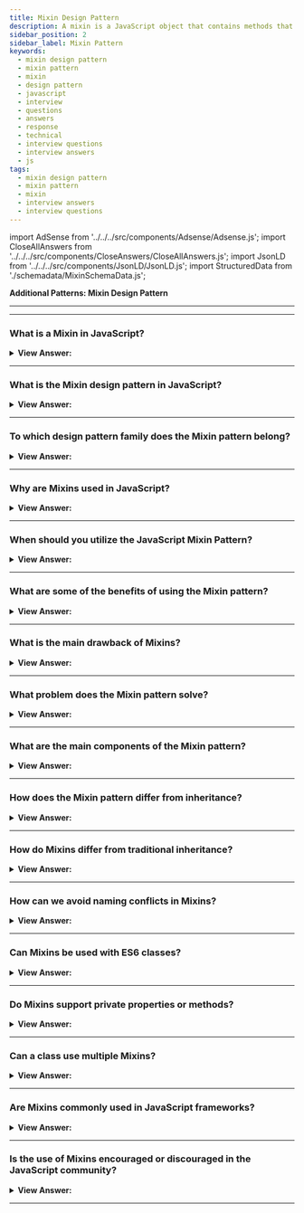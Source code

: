 ```yaml
---
title: Mixin Design Pattern
description: A mixin is a JavaScript object that contains methods that other classes can use without inheriting from it. JavaScript Frontend Phone Interview Questions
sidebar_position: 2
sidebar_label: Mixin Pattern
keywords:
  - mixin design pattern
  - mixin pattern
  - mixin
  - design pattern
  - javascript
  - interview
  - questions
  - answers
  - response
  - technical
  - interview questions
  - interview answers
  - js
tags:
  - mixin design pattern
  - mixin pattern
  - mixin
  - interview answers
  - interview questions
---
```


import AdSense from '../../../src/components/Adsense/Adsense.js';
import CloseAllAnswers from '../../../src/components/CloseAnswers/CloseAllAnswers.js';
import JsonLD from '../../../src/components/JsonLD/JsonLD.js';
import StructuredData from './schemadata/MixinSchemaData.js';

<JsonLD data={StructuredData} />

<head>
  <title>Mixin Design Pattern | JavaScript Interview Questions</title>
</head>

**Additional Patterns: Mixin Design Pattern**

---

<AdSense />

---

<CloseAllAnswers />

### What is a Mixin in JavaScript?

<details>
  <summary><strong>View Answer:</strong></summary>
  <div>
  <div><strong>Interview Response:</strong> A Mixin in JavaScript is a technique that allows objects to borrow or inherit functionality from others, enabling multiple inheritance by combining properties or methods from multiple sources into a single object.
  </div><br />
  <div><strong className="codeExample">Code Example:</strong><br /><br />

  <div></div>

Here's an example of a Mixin in JavaScript:

```javascript
let sayMixin = {
    sayHi() {
        console.log(`Hello ${this.name}`);
    },
    sayBye() {
        console.log(`Bye ${this.name}`);
    }
};

class User {
    constructor(name) {
        this.name = name;
    }
}

// Copy the methods
Object.assign(User.prototype, sayMixin);

// Now User can say Hi and Bye
let user = new User("John");
user.sayHi();  // Output: Hello John
user.sayBye(); // Output: Bye John
```

In this example, the `sayMixin` object contains two methods: `sayHi` and `sayBye`. These methods are copied into the `User` class using `Object.assign`, so now instances of `User` can use the `sayHi` and `sayBye` methods. This demonstrates the use of a Mixin to "mix in" functionality from another object.

  </div>
  </div>
</details>

---

### What is the Mixin design pattern in JavaScript?

<details className='answer'>
  <summary>
    <strong>View Answer:</strong>
  </summary>
  <div>
    <div>
      <strong>Interview Response:</strong> The Mixin design pattern in JavaScript involves the dynamic inheritance of methods and properties from one object to another to achieve code reuse and composition.<br/>
    </div>
    <div>
      <strong>Technical Response:</strong> A mixin is a JavaScript object with methods that other classes can use without inheriting it. In other words, a mixin provides methods for implementing a specific behavior, but we don't use it on its own; instead, we use it to add the behavior to other classes.<br/>
    </div>
    <div>
</div><br />
  <div><strong className="codeExample">Code Example:</strong><br /><br />

<img src="/img/mixin-pattern.png" /><br /><br/>

```js
// ES2015+ keywords/syntax used: class, constructor, const

class Person {
  constructor(firstName, lastName) {
    this.firstName = firstName;
    this.lastName = lastName;
    this.gender = 'male';
  }
}

// a new instance of Person can then easily be created as follows:
const clark = new Person('Clark', 'Kent');

// ES2015+ keywords/syntax used: class, constructor, extends super, const
class Superhero extends Person {
  constructor(firstName, lastName, powers) {
    // Invoke the superclass constructor
    super(firstName, lastName);
    this.powers = powers;
  }
}

// A new instance of Superher gets created as follows

const SuperMan = new Superhero('Clark', 'Kent', ['flight', 'heat-vision']);
console.log(SuperMan);

/* Outputs Person attributes as well as powers

Superhero {
  firstName: 'Clark',
  lastName: 'Kent',
  gender: 'male',
  powers: [ 'flight', 'heat-vision' ]
}

*/
```

<strong className="codeExample">Code Example:</strong>Mixins<br /><br />

<div>In JavaScript, we can look at inheriting from Mixins to collect functionality through extension. Each new class we define can have a superclass from which it can inherit methods and properties. Classes can also determine their properties and methods, and we can leverage this fact to promote function re-use.<br /><br /></div>

```js
// ES2015+ keywords/syntax used: class, constructor, extends, const, arrow functions

// Define a simple Car constructor
class Car {
  constructor({ model, color }) {
    this.model = model || 'no model provided';
    this.color = color || 'no colour provided';
  }
}

// Mixin
const Mixin = (superclass) =>
  class extends superclass {
    driveForward() {
      console.log('drive forward');
    }
    driveBackward() {
      console.log('drive backward');
    }
    driveSideways() {
      console.log('drive sideways');
    }
  };

class MyCar extends Mixin(Car) {}

// Create a new Car
const myCar = new MyCar({
  model: 'Ford Escort',
  color: 'blue',
});

// Test to make sure we now have access to the methods
myCar.driveForward();
myCar.driveBackward();

// Outputs:
// drive forward
// drive backward

const mySportsCar = new MyCar({
  model: 'Porsche',
  color: 'red',
});

mySportsCar.driveSideways();

// Outputs:
// drive sideways
```

</div>
<br />
  </div>
</details>

---

### To which design pattern family does the Mixin pattern belong?

<details className='answer'>
  <summary><strong>View Answer:</strong></summary>
  <div>
    <div>
      <strong>Interview Response:</strong> The Mixin pattern is a structural design pattern. It belongs to a family of patterns that deal with how classes and objects are composed to form larger structures. Some other structural patterns are Adapter, Bridge, Composite, Decorator, Facade, Flyweight and Proxy.
    </div>
  </div>
</details>

---

### Why are Mixins used in JavaScript?

<details>
  <summary><strong>View Answer:</strong></summary>
  <div>
  <div><strong>Interview Response:</strong> Mixins are used to share functionality among different classes, reducing redundancy and promoting code reuse.
  </div>
  </div>
</details>

---

### When should you utilize the JavaScript Mixin Pattern?

<details className='answer'>
  <summary>
    <strong>View Answer:</strong>
  </summary>
  <div>
    <div>
      <strong>Interview Response:</strong> You should use the Mixin pattern when you want to add multiple behaviors to a class without inheritance.
    </div><br/>
    <div>
      <strong>Technical Response:</strong> You should use the Mixin pattern when you want to add multiple behaviors to a class without inheritance. For example, you can use mixins to add event-handling, logging, validation or other features to a class. Mixins are useful when you want to reuse code across different classes that do not share a common ancestor.
    </div>
  </div>
</details>

---

### What are some of the benefits of using the Mixin pattern?

<details className='answer'>
  <summary>
    <strong>View Answer:</strong>
  </summary>
  <div>
    <div>
      <strong>Interview Response:</strong> The Mixin pattern allows for code reuse and makes it easier to add functionality to an object without having to modify its original implementation. It also allows for greater flexibility and easier maintenance of the code.
    </div>
    <br/>
    <div>
      <strong>Technical Response:</strong>
<br/>
    </div><br/>
  </div>

**Some of the benefits of using the Mixin pattern are:**

- It reduces code duplication and increases reusability.
- It allows adding multiple behaviors to a class without inheritance.
- It provides flexibility and modularity for composing classes.
- It avoids conflicts with existing class methods by using proper naming conventions.

</details>

---

### What is the main drawback of Mixins?

<details className='answer'>
  <summary>
    <strong>View Answer:</strong>
  </summary>
  <div>
    <div>
      <strong>Interview Response:</strong> The main drawback is the potential for naming collisions, since Mixins can inadvertently overwrite existing methods in a class. The Mixin pattern can make the code more complex and harder to understand, especially if the mixin objects are not well-documented or if there are conflicts between the mixin and target objects.
    </div>
  </div>
</details>

---

### What problem does the Mixin pattern solve?

<details className='answer'>
  <summary>
    <strong>View Answer:</strong>
  </summary>
  <div>
    <div>
      <strong>Interview Response:</strong> The Mixin pattern in JavaScript allows for code reuse by adding properties or methods from one object into another, solving the problem of multiple inheritance, which isn't natively supported in JavaScript.
    </div>
    <br />
  <div><strong className="codeExample">Code Example:</strong><br /><br />

  <div></div>

```javascript
// Define the mixin
let swimMixin = {
    swim: function() {
        return "I can swim!";
    }
};

// Define an object
let duck = {
    name: 'Donald',
    age: 5
};

// Apply the mixin to the object
Object.assign(duck, swimMixin);

console.log(duck.swim()); // Outputs: "I can swim!"
```

In this example, the `swimMixin` is a mixin that defines a `swim` function. The `Object.assign` function is used to mix the `swimMixin` into the `duck` object, effectively giving the `duck` the ability to `swim`.

  </div>
  </div>
</details>

---

### What are the main components of the Mixin pattern?

<details className='answer'>
  <summary>
    <strong>View Answer:</strong>
  </summary>
  <div>
    <div>
      <strong>Interview Response:</strong> The main components of the Mixin pattern are the target object and the mixin object (base objects). The target object is the object that will receive the mixed-in functionality, and the mixin object is the object that provides the functionality.
    </div><br />
  <div><strong className="codeExample">Code Example:</strong><br /><br />

  <div></div>

The main components of the Mixin pattern in modern JavaScript are:

1. **Base objects or classes**, from which we want to borrow methods or properties.

2. **A Mixin function**, that combines the properties and methods of the base objects or classes into a new object or class.

3. **Target Object:** The target object is the object that will receive the mixed-in functionality

Here's a simple example:

```javascript
// Base objects (or classes)
const CanWalk = {
  walk() {
    console.log('Walking...');
  }
}

const CanSwim = {
  swim() {
    console.log('Swimming...');
  }
}

// Mixin function
function mixin(target, ...sources) {
  Object.assign(target, ...sources);
}

// Usage - duck is our target object
const duck = {};

mixin(duck, CanWalk, CanSwim);

duck.walk(); // Output: 'Walking...'
duck.swim(); // Output: 'Swimming...'
```

In this example:

- `CanWalk` and `CanSwim` are the base objects. They have the `walk` and `swim` methods respectively.

- `mixin` is the Mixin function. It takes a target object and one or more source objects, and it uses the `Object.assign` function to copy the properties of the source objects into the target object.

- `duck` is the target object. After the `mixin` function is called with `duck`, `CanWalk`, and `CanSwim`, the `duck` object has both the `walk` and `swim` methods.

---

:::tip Note:
Note that the Mixin pattern can be implemented with both objects and classes in JavaScript. In the example above, objects are used for simplicity.
:::

  </div>
  </div>
</details>

---

### How does the Mixin pattern differ from inheritance?

<details className='answer'>
  <summary>
    <strong>View Answer:</strong>
  </summary>
  <div>
  <div>
      <strong>Interview Response:</strong> Inheritance creates a hierarchy of objects, while the Mixin pattern creates a flat set of objects with shared functionality.
    </div>
    <br/>
    <div>
      <strong>Technical Response:</strong> Inheritance is a way of creating a new object that inherits properties and methods from a parent object, while the Mixin pattern is a way of adding functionality to an object by mixing in the properties and methods of other objects.
    </div>
  </div>
</details>

---

### How do Mixins differ from traditional inheritance?

<details>
  <summary><strong>View Answer:</strong></summary>
  <div>
  <div><strong>Interview Response:</strong> Mixins enable multiple inheritance by injecting properties or methods into classes, unlike traditional inheritance, which is single and linear.
  </div>
  </div>
</details>

---

### How can we avoid naming conflicts in Mixins?

<details>
  <summary><strong>View Answer:</strong></summary>
  <div>
  <div><strong>Interview Response:</strong> Naming conflicts can be avoided by using unique, descriptive method names and carefully managing the integration of Mixins.
  </div>
  </div>
</details>

---

### Can Mixins be used with ES6 classes?

<details>
  <summary><strong>View Answer:</strong></summary>
  <div>
  <div><strong>Interview Response:</strong> Yes, Mixins can be used with ES6 classes, typically by defining a function that extends the class with the Mixin's methods.
  </div><br />
  <div><strong className="codeExample">Code Example:</strong><br /><br />

  <div></div>

```javascript
// Define the Mixins
const Walkable = (Base) => class extends Base {
  walk() {
    console.log('Walking...');
  }
};

const Swimable = (Base) => class extends Base {
  swim() {
    console.log('Swimming...');
  }
};

// Define the base class
class Creature {}

// Create a new class using the Mixins
class Frog extends Swimable(Walkable(Creature)) {
  jump() {
    console.log('Jumping...');
  }
}

// Instantiate the new class
const frog = new Frog();

frog.walk(); // Output: 'Walking...'
frog.swim(); // Output: 'Swimming...'
frog.jump(); // Output: 'Jumping...'
```

In this example, `Walkable` and `Swimable` are Mixins that can be used to extend a base class with `walk` and `swim` methods, respectively. They're implemented as functions that take a base class as a parameter and return a new class that extends the base class with the additional methods.

The `Frog` class is created by applying the `Swimable` and `Walkable` Mixins to the `Creature` base class. The resulting class has `walk`, `swim`, and `jump` methods.

---

:::tip Note:
Note that the order in which the Mixins are applied matters. If a Mixin overrides a method provided by a Mixin that was applied earlier, the last applied Mixin's method will be the one used.
:::

  </div>
  </div>
</details>

---

### Do Mixins support private properties or methods?

<details>
  <summary><strong>View Answer:</strong></summary>
  <div>
  <div><strong>Interview Response:</strong> No, mixins don't inherently support private properties or methods. Privacy in JavaScript is generally achieved through closures or more recently, with private class fields and methods denoted by '#', which mixins can't directly utilize.
  </div>
  <div><strong>Technical Details:</strong> Please note that using private fields or methods in mixins can be tricky, as they are not directly accessible from the mixin because the private fields or methods are truly private to the class in which they are declared. However, you can design your classes to expose specific interfaces to interact with these private fields or methods indirectly.
  </div><br />
  <div><strong className="codeExample">Code Example:</strong><br /><br />

  <div></div>

```javascript
// Define a Mixin that uses a private method and a public method to interact with it
const Walkable = (Base) => class extends Base {
  #distance = 0;

  walk() {
    this.#distance++;
    this.#logDistance();
  }

  #logDistance() {
    console.log(`Walked ${this.#distance} step(s)`);
  }
};

// Define a base class
class Creature {}

// Create a new class using the Mixin
class Human extends Walkable(Creature) {}

// Instantiate the new class
const human = new Human();

human.walk(); // Output: 'Walked 1 step(s)'
human.walk(); // Output: 'Walked 2 step(s)'
```

In this example, `Walkable` is a mixin that introduces a private field `#distance` and a private method `#logDistance` into any class it's mixed into. `#logDistance` is truly private and can't be called from an instance of `Human`. It's used internally by the `walk` method, which is publicly available and increments the `#distance` field each time it's called. The use of private fields and methods encapsulates and protects the internal state and behavior of the mixin.

  </div>
  </div>
</details>

---

### Can a class use multiple Mixins?

<details>
  <summary><strong>View Answer:</strong></summary>
  <div>
  <div><strong>Interview Response:</strong> Yes, a class can incorporate multiple Mixins, thereby inheriting functionality from multiple sources.
  </div><br />
  <div><strong className="codeExample">Code Example:</strong><br /><br />

  <div></div>

```javascript
// Define some simple mixins
const Walkable = Base => class extends Base {
  walk() {
    console.log("Walking...");
  }
};

const Swimable = Base => class extends Base {
  swim() {
    console.log("Swimming...");
  }
};

const Flyable = Base => class extends Base {
  fly() {
    console.log("Flying...");
  }
};

// Base class
class Animal {}

// Use multiple mixins with a class
class Duck extends Flyable(Swimable(Walkable(Animal))) {}

// Instantiate and use the mixed class
const daffy = new Duck();
daffy.walk();  // Output: "Walking..."
daffy.swim();  // Output: "Swimming..."
daffy.fly();   // Output: "Flying..."
```

In this example, the `Duck` class is created by applying the `Flyable`, `Swimable`, and `Walkable` mixins to the `Animal` base class. The order in which the mixins are applied can be important if the mixins provide methods with the same name, as the mixin applied last will override methods from the earlier mixins.

  </div>
  </div>
</details>

---

### Are Mixins commonly used in JavaScript frameworks?

<details>
  <summary><strong>View Answer:</strong></summary>
  <div>
  <div><strong>Interview Response:</strong> Yes, mixins are commonly used in JavaScript frameworks like Vue.js for code reuse and modularization. However, with the advent of React Hooks and Vue Composition API, their usage is becoming less frequent.
  </div><br />
  <div><strong className="codeExample">Code Example:</strong><br /><br />

  <div></div>

Here is an example of using mixins in Vue.js:

```javascript
// Define a mixin object
var myMixin = {
    created: function () {
        this.hello()
    },
    methods: {
        hello: function () {
            console.log('Hello from mixin!')
        }
    }
}

// Define a component that uses this mixin
var Component = Vue.extend({
    mixins: [myMixin]
})

var component = new Component() // Logs "Hello from mixin!" when created
```

In this example, we've defined a mixin `myMixin` that has a lifecycle hook `created` and a method `hello`. When the `Component` that uses this mixin is created, it will automatically call the `hello` method and log the message "Hello from mixin!".

As for React, it doesn't natively support mixins, but similar functionality can be achieved using higher-order components (HOCs) or hooks. Here is an example of a React Hook:

```javascript
// Define a custom hook
function useHello() {
    React.useEffect(() => {
        console.log('Hello from hook!');
    }, []);

    // Other logic here...
}

// Use the custom hook in a component
function MyComponent() {
    useHello();

    return <h1>Hello World</h1>;
}
```

In this React example, the `useHello` hook logs "Hello from hook!" when the `MyComponent` is rendered. Hooks are a way to reuse stateful logic, not state itself, across components.

  </div>
  </div>
</details>

---

### Is the use of Mixins encouraged or discouraged in the JavaScript community?

<details>
  <summary><strong>View Answer:</strong></summary>
  <div>
  <div><strong>Interview Response:</strong> It depends. Some developers advocate for Mixins due to their reusability, while others argue they can lead to complex, hard-to-follow code.
  </div>
  </div>
</details>

---
